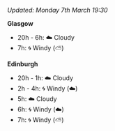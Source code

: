 *Updated: Monday 7th March 19:30*

**Glasgow**

* 20h - 6h: :cloud: Cloudy
* 7h: :cyclone: Windy (:partly_sunny:)

**Edinburgh**

* 20h - 1h: :cloud: Cloudy
* 2h - 4h: :cyclone: Windy (:cloud:)
* 5h: :cloud: Cloudy
* 6h: :cyclone: Windy (:cloud:)
* 7h: :cyclone: Windy (:partly_sunny:)
